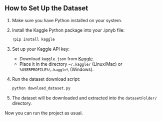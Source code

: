 ## How to Set Up the Dataset
1. Make sure you have Python installed on your system.
2. Install the Kaggle Python package into your .ipnyb file:
   ```bash
   !pip install kaggle
   ```
3. Set up your Kaggle API key:
   - Download `kaggle.json` from [Kaggle](https://www.kaggle.com/account).
   - Place it in the directory `~/.kaggle/` (Linux/Mac) or `%USERPROFILE%\.kaggle\` (Windows).

4. Run the dataset download script:
   ```bash
   python download_dataset.py
   ```
5. The dataset will be downloaded and extracted into the `datasetFolder/` directory.

Now you can run the project as usual.
